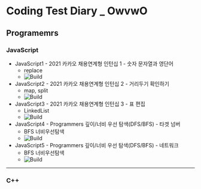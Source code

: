 # Coding Test Diary _ OwvwO

## Programemrs

### JavaScript
  - JavaScript1 - 2021 카카오 채용연계형 인턴십 1 - 숫자 문자열과 영단어
    - replace
    - ![Build](https://img.shields.io/badge/level1-lightgrey)
  - JavaScript2 - 2021 카카오 채용연계형 인턴십 2 - 거리두기 확인하기
    - map, split
    - ![Build](https://img.shields.io/badge/level2-important)
  - JavaScript3 - 2021 카카오 채용연계형 인턴십 3 - 표 편집
    - LinkedList
    - ![Build](https://img.shields.io/badge/level3-critical)
  - JavaScript4 - Programmers 깊이/너비 우선 탐색(DFS/BFS) - 타겟 넘버
    - BFS 너비우선탐색
    - ![Build](https://img.shields.io/badge/level2-important)
  - JavaScript5 - Programmers 깊이/너비 우선 탐색(DFS/BFS) - 네트워크
    - BFS 너비우선탐색
    - ![Build](https://img.shields.io/badge/level3-critical)

------
### C++

